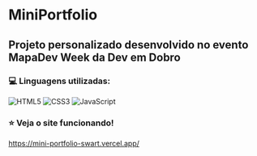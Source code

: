 # MiniPortfolio

## Projeto personalizado desenvolvido no evento MapaDev Week da Dev em Dobro

### :computer: Linguagens utilizadas:
![HTML5](https://img.shields.io/badge/HTML5-E34F26?style=for-the-badge&logo=html5&logoColor=white)
![CSS3](https://img.shields.io/badge/CSS3-1572B6?style=for-the-badge&logo=css3&logoColor=white)
![JavaScript](https://img.shields.io/badge/JavaScript-323330?style=for-the-badge&logo=javascript&logoColor=F7DF1E)

### :star: Veja o site funcionando!
https://mini-portfolio-swart.vercel.app/
